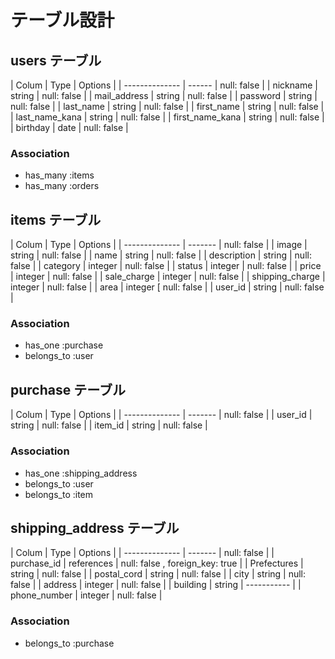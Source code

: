 # テーブル設計

## users テーブル

| Colum           | Type    | Options     |
| --------------  | ------  | null: false |
| nickname        | string  | null: false |
| mail_address    | string  | null: false |
| password        | string  | null: false |
| last_name       | string  | null: false |
| first_name      | string  | null: false |
| last_name_kana  | string  | null: false |
| first_name_kana | string  | null: false |
| birthday        | date    | null: false |

### Association

- has_many :items
- has_many :orders

## items テーブル

| Colum           | Type    | Options     |
| --------------  | ------- | null: false |
| image           | string  | null: false |
| name            | string  | null: false |
| description     | string  | null: false |
| category        | integer | null: false |
| status          | integer | null: false |
| price           | integer | null: false |
| sale_charge     | integer | null: false |
| shipping_charge | integer | null: false |
| area            | integer [ null: false |
| user_id         | string  | null: false |

### Association

- has_one :purchase
- belongs_to :user

## purchase テーブル

| Colum           | Type    | Options     |
| --------------  | ------- | null: false |
| user_id         | string  | null: false |
| item_id         | string  | null: false |

### Association

- has_one :shipping_address
- belongs_to :user
- belongs_to :item

## shipping_address テーブル

| Colum           | Type    | Options     |
| --------------  | ------- | null: false |
| purchase_id     | references | null: false , foreign_key: true |
| Prefectures     | string  | null: false |
| postal_cord     | string  | null: false |
| city            | string  | null: false |
| address         | integer | null: false |
| building        | string  | ----------- |
| phone_number    | integer | null: false |

### Association

- belongs_to :purchase

